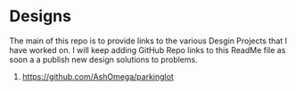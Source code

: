# Designs

The main of this repo is to provide links to the various Desgin Projects that I have worked on.
I will keep adding GitHub Repo links to this ReadMe file as soon a a publish new design solutions to problems.


1. https://github.com/AshOmega/parkinglot
